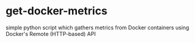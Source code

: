 # get-docker-metrics
simple python script which gathers metrics from Docker containers using Docker's Remote (HTTP-based) API
